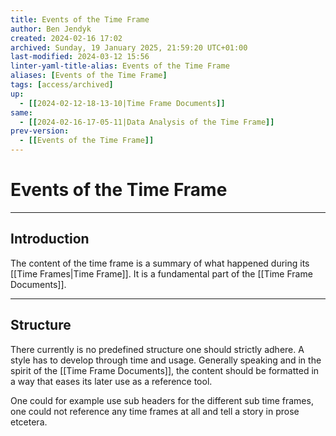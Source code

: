 ```yaml
---
title: Events of the Time Frame
author: Ben Jendyk
created: 2024-02-16 17:02
archived: Sunday, 19 January 2025, 21:59:20 UTC+01:00
last-modified: 2024-03-12 15:56
linter-yaml-title-alias: Events of the Time Frame
aliases: [Events of the Time Frame]
tags: [access/archived] 
up:
  - [[2024-02-12-18-13-10|Time Frame Documents]]
same:
  - [[2024-02-16-17-05-11|Data Analysis of the Time Frame]]
prev-version:
  - [[Events of the Time Frame]]
---
```


# Events of the Time Frame

--- 

## Introduction

The content of the time frame is a summary of what happened during its [[Time Frames|Time Frame]]. It is a fundamental part of the [[Time Frame Documents]].

--- 

## Structure

There currently is no predefined structure one should strictly adhere. A style has to develop through time and usage. Generally speaking and in the spirit of the [[Time Frame Documents]], the content should be formatted in a way that eases its later use as a reference tool.

One could for example use sub headers for the different sub time frames, one could not reference any time frames at all and tell a story in prose etcetera.
